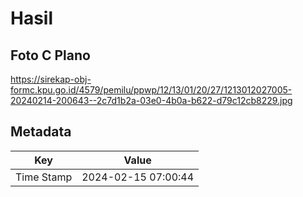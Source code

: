 # Hasil

## Foto C Plano

https://sirekap-obj-formc.kpu.go.id/4579/pemilu/ppwp/12/13/01/20/27/1213012027005-20240214-200643--2c7d1b2a-03e0-4b0a-b622-d79c12cb8229.jpg


## Metadata

| Key        | Value               |
| ---------- | ------------------- |
| Time Stamp | 2024-02-15 07:00:44 |



